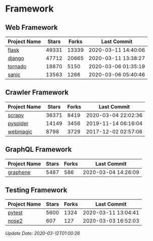 # Framework

## Web Framework

| Project Name | Stars | Forks | Last Commit |
| ------------ | ----- | ----- | ----------- |
| [flask](https://github.com/pallets/flask) | 49331 | 13339 | 2020-03-11 14:40:06 |
| [django](https://github.com/django/django) | 47712 | 20665 | 2020-03-11 13:38:27 |
| [tornado](https://github.com/tornadoweb/tornado) | 18870 | 5150 | 2020-03-06 01:35:19 |
| [sanic](https://github.com/huge-success/sanic) | 13563 | 1266 | 2020-03-06 05:40:46 |

## Crawler Framework

| Project Name | Stars | Forks | Last Commit |
| ------------ | ----- | ----- | ----------- |
| [scrapy](https://github.com/scrapy/scrapy) | 36371 | 8419 | 2020-03-04 22:02:36 |
| [pyspider](https://github.com/binux/pyspider) | 14149 | 3456 | 2019-11-14 06:16:04 |
| [webmagic](https://github.com/code4craft/webmagic) | 8798 | 3729 | 2017-12-02 02:57:06 |

## GraphQL Framework

| Project Name | Stars | Forks | Last Commit |
| ------------ | ----- | ----- | ----------- |
| [graphene](https://github.com/graphql-python/graphene) | 5487 | 586 | 2020-03-04 14:26:09 |

## Testing Framework

| Project Name | Stars | Forks | Last Commit |
| ------------ | ----- | ----- | ----------- |
| [pytest](https://github.com/pytest-dev/pytest) | 5600 | 1324 | 2020-03-11 13:04:41 |
| [nose2](https://github.com/nose-devs/nose2) | 607 | 127 | 2020-03-03 16:52:03 |

*Update Date: 2020-03-12T01:00:26*